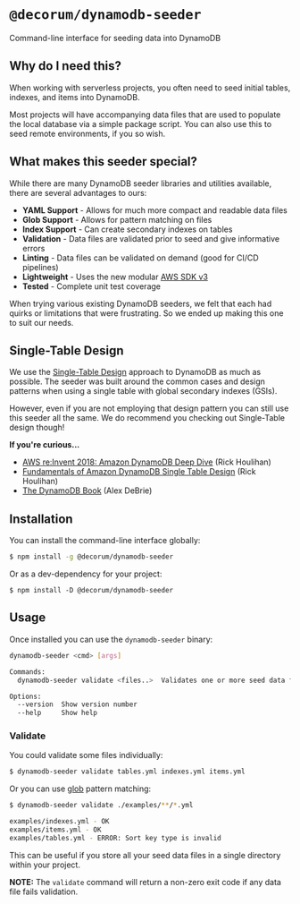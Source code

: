 # `@decorum/dynamodb-seeder`

Command-line interface for seeding data into DynamoDB

## Why do I need this?
When working with serverless projects, you often need to seed initial tables, indexes, and items into DynamoDB.

Most projects will have accompanying data files that are used to populate the local database via a simple package script.
You can also use this to seed remote environments, if you so wish.

## What makes this seeder special?
While there are many DynamoDB seeder libraries and utilities available, there are several advantages to ours:

- **YAML Support** - Allows for much more compact and readable data files
- **Glob Support** - Allows for pattern matching on files
- **Index Support** - Can create secondary indexes on tables
- **Validation** - Data files are validated prior to seed and give informative errors
- **Linting** - Data files can be validated on demand (good for CI/CD pipelines)
- **Lightweight** -  Uses the new modular [AWS SDK v3](https://github.com/aws/aws-sdk-js-v3)
- **Tested** - Complete unit test coverage

When trying various existing DynamoDB seeders, we felt that each had quirks or limitations that were frustrating.
So we ended up making this one to suit our needs.

## Single-Table Design
We use the [Single-Table Design](https://www.alexdebrie.com/posts/dynamodb-single-table/) approach to DynamoDB as much as possible.
The seeder was built around the common cases and design patterns when using a single table with global secondary indexes (GSIs).

However, even if you are not employing that design pattern you can still use this seeder all the same.
We do recommend you checking out Single-Table design though!

**If you're curious...**

- [AWS re:Invent 2018: Amazon DynamoDB Deep Dive](https://www.youtube.com/watch?v=HaEPXoXVf2k) (Rick Houlihan)
- [Fundamentals of Amazon DynamoDB Single Table Design](https://www.youtube.com/watch?v=KYy8X8t4MB8) (Rick Houlihan)
- [The DynamoDB Book](https://dynamodbbook.com/) (Alex DeBrie)

## Installation
You can install the command-line interface globally:

```bash
$ npm install -g @decorum/dynamodb-seeder
```

Or as a dev-dependency for your project:
```
$ npm install -D @decorum/dynamodb-seeder
```

## Usage
Once installed you can use the `dynamodb-seeder` binary:

```bash
dynamodb-seeder <cmd> [args]

Commands:
  dynamodb-seeder validate <files..>  Validates one or more seed data files

Options:
  --version  Show version number                                       [boolean]
  --help     Show help                                                 [boolean]
```

### Validate
You could validate some files individually:
```bash
$ dynamodb-seeder validate tables.yml indexes.yml items.yml
```

Or you can use [glob](https://www.npmjs.com/package/glob) pattern matching:

```bash
$ dynamodb-seeder validate ./examples/**/*.yml

examples/indexes.yml - OK
examples/items.yml - OK
examples/tables.yml - ERROR: Sort key type is invalid
```
This can be useful if you store all your seed data files in a single directory within your project.

**NOTE:** The `validate` command will return a non-zero exit code if any data file fails validation.
